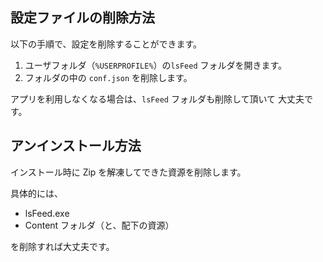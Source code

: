 

## 設定ファイルの削除方法
以下の手順で、設定を削除することができます。

1. ユーザフォルダ（`%USERPROFILE%`）の`lsFeed` フォルダを開きます。
2. フォルダの中の `conf.json` を削除します。

アプリを利用しなくなる場合は、`lsFeed` フォルダも削除して頂いて
大丈夫です。


## アンインストール方法
インストール時に Zip を解凍してできた資源を削除します。

具体的には、

- lsFeed.exe
- Content フォルダ（と、配下の資源）

を削除すれば大丈夫です。

